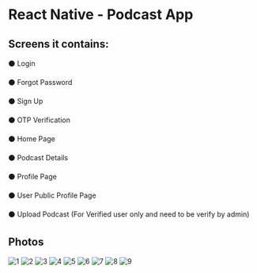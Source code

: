 # React Native - Podcast App

## Screens it contains:

⚫ Login

⚫ Forgot Password

⚫ Sign Up

⚫ OTP Verification

⚫ Home Page

⚫ Podcast Details

⚫ Profile Page

⚫ User Public Profile Page

⚫ Upload Podcast (For Verified user only and need to be verify by admin) 

## Photos
![1](https://github.com/nartrung/MyPodcast/assets/88574004/047305c0-3588-4a6a-88ff-f8bcb591dc3a)
![2](https://github.com/nartrung/MyPodcast/assets/88574004/9881f6ba-ae51-41ba-964d-e45c48359518)
![3](https://github.com/nartrung/MyPodcast/assets/88574004/1e8931bc-a6b5-4daf-98f3-cdc8b8b01662)
![4](https://github.com/nartrung/MyPodcast/assets/88574004/1f0bddd3-dd33-47b5-abcc-4289e428eb47)
![5](https://github.com/nartrung/MyPodcast/assets/88574004/086e1654-512e-4e6d-b76f-3dd927076a93)
![6](https://github.com/nartrung/MyPodcast/assets/88574004/5b3fb2d9-0539-485b-bef4-d1c56d7a5e59)
![7](https://github.com/nartrung/MyPodcast/assets/88574004/0a91b891-3429-4ee6-aaed-4d7ca1d126a8)
![8](https://github.com/nartrung/MyPodcast/assets/88574004/25f01d0e-c01f-4d84-af06-167a5a1ecd26)
![9](https://github.com/nartrung/MyPodcast/assets/88574004/7c1b0b36-ace1-4087-89da-f73e9178c39a)
